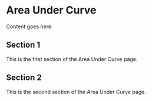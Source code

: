 # Area Under Curve

Content goes here.

## Section 1

This is the first section of the Area Under Curve page.

## Section 2

This is the second section of the Area Under Curve page.

